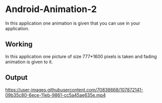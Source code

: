 # Android-Animation-2
In this application one animation is given that you can use in your application.

## Working
In this application one picture of size 777*1600 pixels is taken and fading animation is given to it. 

## Output

https://user-images.githubusercontent.com/70836668/107872141-09b35c80-6ece-11eb-9861-cc5a45ae635e.mp4

